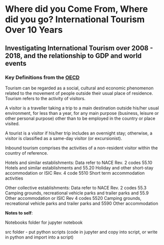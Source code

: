 # Where did you Come From, Where did you go? International Tourism Over 10 Years
## Investigating International Tourism over 2008 - 2018, and the relationship to GDP and world events

### Key Definitions from the [OECD](https://stats.oecd.org/Index.aspx?QueryId=95071)

Tourism can be regarded as a social, cultural and economic phenomenon related to the movement of people outside their usual place of residence. 
Tourism refers to the activity of visitors. 

A visitor is a traveller taking a trip to a main destination outside his/her usual environment, for less than a year, for any main purpose (business, leisure or other personal purpose) other than to be employed in the country or place visited. 

A tourist is a visitor if his/her trip includes an overnight stay; otherwise, a visitor is classified as a same-day visitor (or excursionist). 

Inbound tourism comprises the activities of a non-resident visitor within the country of reference.

Hotels and similar establishments:
Data refer to NACE Rev. 2 codes 55.10 Hotels and similar establishments and 55.20 Holiday and other short-stay accommodation or ISIC Rev. 4 code 5510 Short term accommodation activities 

Other collective establishments:
Data refer to NACE Rev. 2 codes 55.3 Camping grounds, recreational vehicle parks and trailer parks and 55.9 Other accommodation or ISIC Rev 4 codes 5520 Camping grounds, recreational vehicle parks and trailer parks and 5590 Other accommodation


**Notes to self**: 

Notebooks folder for jupyter notebook 

src folder - put python scripts (code in jupyter and copy into script, or write in python and import into a script)
